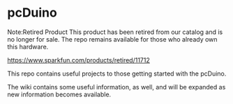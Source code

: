 pcDuino
=======

Note:Retired Product
This product has been retired from our catalog and is no longer for sale. The repo remains available for those who already own this hardware. 

https://www.sparkfun.com/products/retired/11712

This repo contains useful projects to those getting started with the pcDuino.

The wiki contains some useful information, as well, and will be expanded as new information becomes available.
